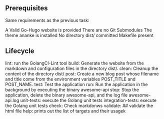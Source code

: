 ## Prerequisites
Same requirements as the previous task:

A Valid Go-Hugo website is provided
There are no Git Submodules
The theme ananke is installed
No directory dist/ committed
Makefile present
## Lifecycle
lint: run the GolangCI-Lint tool
build:  Generate the website from the markdown and configuration files in the directory dist/.
clean:  Cleanup the content of the directory dist/
post:  Create a new blog post whose filename and title come from the environment variables POST_TITLE and POST_NAME.
test: Test the application
run: Run the application in the background by executing the binary awesome-api
stop: Stop the application, delete the binary awesome-api, and the log file awesome-api.log
unit-tests: execute the Golang unit tests
integration-tests: execute the Golang unit tests
check: Check markdonws
validate: ## validate the html file
help:  prints out the list of targets and their usagek